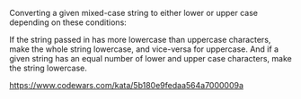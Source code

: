 Converting a given mixed-case string to either lower or upper case depending on these conditions:


If the string passed in has more lowercase than uppercase characters, make the whole string lowercase, and vice-versa for uppercase. And if a given string has an equal number of lower and upper case characters, make the string lowercase.


https://www.codewars.com/kata/5b180e9fedaa564a7000009a
